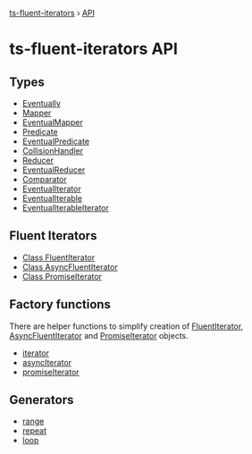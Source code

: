 [ts-fluent-iterators](../README.md) › [API](index.md)

# ts-fluent-iterators API

## Types

- [Eventually](types/eventually.md)
- [Mapper](types/mapper.md)
- [EventualMapper](types/eventual_mapper.md)
- [Predicate](types/predicate.md)
- [EventualPredicate](types/eventual_predicate.md)
- [CollisionHandler](types/collision_handler.md)
- [Reducer](types/reducer.md)
- [EventualReducer](types/eventual_reducer.md)
- [Comparator](types/comparator.md)
- [EventualIterator](types/eventual_iterator.md)
- [EventualIterable](types/eventual_iterable.md)
- [EventualIterableIterator](types/eventual_iterable_iterator.md)

## Fluent Iterators

- [Class FluentIterator](iterators/fluent_iterator.md)
- [Class AsyncFluentIterator](iterators/async_fluent_iterator.md)
- [Class PromiseIterator](iterators/promise_iterator.md)

## Factory functions

There are helper functions to simplify creation of
[FluentIterator](iterators/fluent_iterator.md), [AsyncFluentIterator](iterators/async_fluent_iterator.md)
and [PromiseIterator](iterators/promise_iterator.md) objects.

- [iterator](factories/iterator.md)
- [asyncIterator](factories/async_iterator.md)
- [promiseIterator](factories/promise_iterator.md)

## Generators

- [range](generators/range.md)
- [repeat](generators/repeat.md)
- [loop](generators/loop.md)
